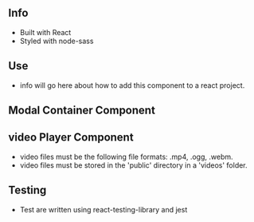 <!-- Modal Video Player README -->

## Info
- Built with React
- Styled with node-sass

## Use
- info will go here about how to add this component to a react project.

## Modal Container Component

## video Player Component
- video files must be the following file formats: .mp4, .ogg, .webm.
- video files must be stored in the 'public' directory in a 'videos' folder.

## Testing
- Test are written using react-testing-library and jest